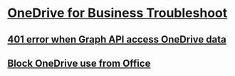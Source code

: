 # [OneDrive for Business Troubleshoot](../onedrive.md)
 
## [401 error when Graph API access OneDrive data](../401-error-when-using-graph-api-to-access-data.md)

## [Block OneDrive use from Office](../block-onedrive-use-from-office.md)